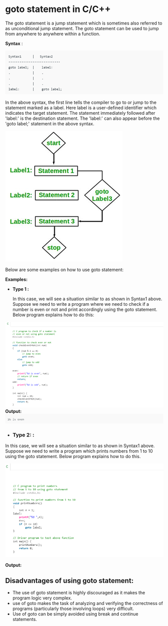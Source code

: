# goto statement in C/C++

The goto statement is a jump statement which is sometimes also referred to as unconditional jump statement. The goto statement can be used to jump from anywhere to anywhere within a function.

**Syntax** :

![](assets/goto_syntax.png)

In the above syntax, the first line tells the compiler to go to or jump to the statement marked as a label. Here label is a user-defined identifier which indicates the target statement. The statement immediately followed after 'label:' is the destination statement. The 'label:' can also appear before the 'goto label;' statement in the above syntax.

![](assets/flowchart_goto_statement.png)

Below are some examples on how to use goto statement:

**Examples:**

* **Type 1 :**

  In this case, we will see a situation similar to as shown in Syntax1 above. Suppose we need to write a program where we need to check if a number is even or not and print accordingly using the goto statement. Below program explains how to do this:

![](assets/goto_example1.png) 
**Output:** 
![](assets/goto_out1.png)

 - ### **Type 2: :**
In this case, we will see a situation similar to as shown in Syntax1 above. Suppose we need to write a program which prints numbers from 1 to 10 using the goto statement. Below program explains how to do this.

![](assets/goto_example2.png)

**Output:** 
[](assets/goto_out2.png)

## **Disadvantages of using goto statement:**

* The use of goto statement is highly discouraged as it makes the program logic very complex.
* use of goto makes the task of analyzing and verifying the correctness of programs \(particularly those involving loops\) very difficult.
* Use of goto can be simply avoided using break and continue statements.

